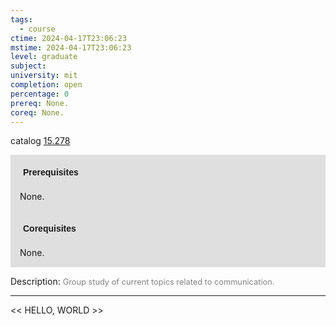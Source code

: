 ```yaml
---
tags:
  - course
ctime: 2024-04-17T23:06:23
mstime: 2024-04-17T23:06:23
level: graduate
subject: 
university: mit
completion: open
percentage: 0
prereq: None.
coreq: None.
---
```


catalog [15.278](http://student.mit.edu/catalog/m15a.html#15.278)

<span style="display: block; padding: 15px; background-color: rgb(100, 100, 100, 0.2);"><font id="m_prereq1057_0" style="display: block; font-family: Arial, sans-serif; font-weight: bold; padding: 5px">Prerequisites</font><br><span id="prereq1057_0">None.</span></span>
<span style="display: block; padding: 15px; background-color: rgb(100, 100, 100, 0.2);"><font id="m_coreq1057_0" style="display: block; font-family: Arial, sans-serif; font-weight: bold; padding: 5px">Corequisites</font><br><span id="coreq1057_0">None.</span></span>

<font style="">Description:</font>
<font style="color: grey; font-size: 0.8rem;">Group study of current topics related to communication.</font>



---

<< HELLO, WORLD >>

